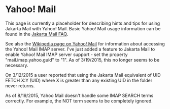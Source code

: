 Yahoo! Mail
===========

This page is currently a placeholder for describing hints and tips for
using Jakarta Mail with Yahoo! Mail. Basic Yahoo! Mail usage information
can be found in the
[Jakarta Mail FAQ](FAQ.html#yahoomail).

See also the
[Wikipedia page on Yahoo! Mail](http://en.wikipedia.org/wiki/Yahoo!_Mail#Free_IMAP_and_SMTPs_access)
for information about accessing the Yahoo! Mail IMAP server. I've just
added a feature to Jakarta Mail to enable Yahoo! Mail IMAP server support -
set the property "mail.imap.yahoo.guid" to "1". As of 3/19/2015, this
no longer seems to be necessary.

On 3/12/2015 a user reported
that using the Jakarta Mail equivalent of UID FETCH X:Y (UID) where X is
greater than any existing UID in the folder never returns.

As of 8/19/2015, Yahoo Mail doesn't handle some IMAP SEARCH terms
correctly. For example, the NOT term seems to be completely ignored.
